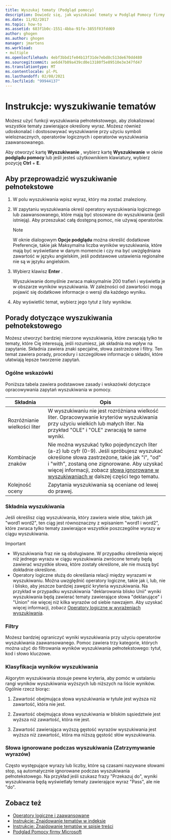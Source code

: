 ```yaml
---
title: Wyszukaj tematy (Podgląd pomocy)
description: Dowiedz się, jak wyszukiwać tematy w Podgląd Pomocy firmy Microsoft. Dostosuj wyszukiwania przy użyciu wyrażeń wieloznacznych, operatorów logicznych i operatorów wyszukiwania zaawansowanego.
ms.date: 11/02/2017
ms.topic: how-to
ms.assetid: 683f1b0c-1551-4bba-91fe-3855f03fdd69
author: ghogen
ms.author: ghogen
manager: jmartens
ms.workload:
- multiple
ms.openlocfilehash: 4ebf3bbd1fe04b13f31de7ebd8c513de670dd480
ms.sourcegitcommit: ae6d47b09a439cd0e13180f5e89510e3e347fd47
ms.translationtype: MT
ms.contentlocale: pl-PL
ms.lasthandoff: 02/08/2021
ms.locfileid: "99944137"
---
```

# <a name="how-to-search-for-topics"></a>Instrukcje: wyszukiwanie tematów

Możesz użyć funkcji wyszukiwania pełnotekstowego, aby zlokalizować wszystkie tematy zawierające określony wyraz. Możesz również udoskonalać i dostosowywać wyszukiwanie przy użyciu symboli wieloznacznych, operatorów logicznych i operatorów wyszukiwania zaawansowanego.

Aby otworzyć kartę **Wyszukiwanie** , wybierz kartę **Wyszukiwanie** w oknie **podglądu pomocy** lub jeśli jesteś użytkownikiem klawiatury, wybierz pozycję **Ctrl** + **E**.

## <a name="to-perform-a-full-text-search"></a>Aby przeprowadzić wyszukiwanie pełnotekstowe

1. W polu wyszukiwania wpisz wyraz, który ma zostać znaleziony.

2. W zapytaniu wyszukiwania określ operatory wyszukiwania logicznego lub zaawansowanego, które mają być stosowane do wyszukiwania (jeśli istnieją). Aby przeszukać całą dostępną pomoc, nie używaj operatorów.

    > [!NOTE]
    > W oknie dialogowym **Opcje podglądu** można określić dodatkowe Preferencje, takie jak Maksymalna liczba wyników wyszukiwania, które mają być wyświetlane w danym momencie i czy ma być uwzględniana zawartość w języku angielskim, jeśli podstawowe ustawienia regionalne nie są w języku angielskim.

3. Wybierz klawisz **Enter** .

     Wyszukiwanie domyślnie zwraca maksymalnie 200 trafień i wyświetla je w obszarze wyników wyszukiwania. W zależności od zawartości mogą pojawić się dodatkowe informacje o wersji dla każdego wyniku.

4. Aby wyświetlić temat, wybierz jego tytuł z listy wyników.

## <a name="full-text-search-tips"></a>Porady dotyczące wyszukiwania pełnotekstowego

Możesz utworzyć bardziej mierzone wyszukiwania, które zwracają tylko te tematy, które Cię interesują, jeśli rozumiesz, jak składnia ma wpływ na zapytanie. Składnia zawiera znaki specjalne, słowa zastrzeżone i filtry. Ten temat zawiera porady, procedury i szczegółowe informacje o składni, które ułatwiają lepsze tworzenie zapytań.

### <a name="general-guidelines"></a>Ogólne wskazówki

Poniższa tabela zawiera podstawowe zasady i wskazówki dotyczące opracowywania zapytań wyszukiwania w pomocy.

|Składnia|Opis|
|------------|-----------------|
|Rozróżnianie wielkości liter|W wyszukiwaniu nie jest rozróżniana wielkość liter. Opracowywanie kryteriów wyszukiwania przy użyciu wielkich lub małych liter. Na przykład "OLE" i "OLE" zwracają te same wyniki.|
|Kombinacje znaków|Nie można wyszukać tylko pojedynczych liter (a-z) lub cyfr (0-9). Jeśli spróbujesz wyszukać określone słowa zastrzeżone, takie jak "i", "od" i "with", zostaną one zignorowane. Aby uzyskać więcej informacji, zobacz [słowa ignorowane w wyszukiwaniach w](#stopwords) dalszej części tego tematu.|
|Kolejność oceny|Zapytania wyszukiwania są oceniane od lewej do prawej.|

### <a name="search-syntax"></a>Składnia wyszukiwania

Jeśli określisz ciąg wyszukiwania, który zawiera wiele słów, takich jak "word1 word2", ten ciąg jest równoznaczny z wpisaniem "word1 i word2", które zwraca tylko tematy zawierające wszystkie poszczególne wyrazy w ciągu wyszukiwania.

> [!IMPORTANT]
> - Wyszukiwania fraz nie są obsługiwane. W przypadku określenia więcej niż jednego wyrazu w ciągu wyszukiwania zwrócone tematy będą zawierać wszystkie słowa, które zostały określone, ale nie muszą być dokładnie określone.
> - Operatory logiczne służą do określania relacji między wyrazami w wyszukiwaniu. Można uwzględnić operatory logiczne, takie jak i, lub, nie i blisko, aby jeszcze bardziej zawęzić kryteria wyszukiwania. Na przykład w przypadku wyszukiwania "deklarowania blisko Unii" wyniki wyszukiwania będą zawierać tematy zawierające słowa "deklarujące" i "Union" nie więcej niż kilka wyrazów od siebie nawzajem. Aby uzyskać więcej informacji, zobacz [Operatory logiczne w wyrażeniach wyszukiwania](../help-viewer/logical-operators-search-expressions.md).

### <a name="filters"></a>Filtry

Możesz bardziej ograniczyć wyniki wyszukiwania przy użyciu operatorów wyszukiwania zaawansowanego. Pomoc zawiera trzy kategorie, których można użyć do filtrowania wyników wyszukiwania pełnotekstowego: tytuł, kod i słowo kluczowe.

### <a name="ranking-of-search-results"></a>Klasyfikacja wyników wyszukiwania

Algorytm wyszukiwania stosuje pewne kryteria, aby pomóc w ustalaniu rangi wyników wyszukiwania wyższych lub niższych na liście wyników. Ogólnie rzecz biorąc:

1. Zawartość obejmująca słowa wyszukiwania w tytule jest wyższa niż zawartość, która nie jest.

2. Zawartość obejmująca słowa wyszukiwania w bliskim sąsiedztwie jest wyższa niż zawartość, która nie jest.

3. Zawartość zawierająca wyższą gęstość wyrazów wyszukiwania jest wyższa niż zawartość, która ma niższą gęstość słów wyszukiwania.

### <a name=""></a><a name="stopwords"> Słowa ignorowane podczas wyszukiwania (Zatrzymywanie wyrazów) </a>

Często występujące wyrazy lub liczby, które są czasami nazywane słowami stop, są automatycznie ignorowane podczas wyszukiwania pełnotekstowego. Na przykład jeśli szukasz frazy "Przekazuj do", wyniki wyszukiwania będą wyświetlały tematy zawierające wyraz "Pass", ale nie "do".

## <a name="see-also"></a>Zobacz też

- [Operatory logiczne i zaawansowane](../help-viewer/logical-operators-search-expressions.md)
- [Instrukcje: Znajdowanie tematów w indeksie](../help-viewer/find-topics-index.md)
- [Instrukcje: Znajdowanie tematów w spisie treści](../help-viewer/find-topics-toc.md)
- [Podgląd Pomocy firmy Microsoft](../help-viewer/overview.md)